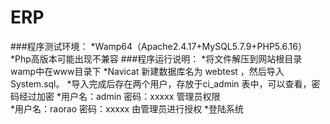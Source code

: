 # ERP
###程序测试环境：
*Wamp64（Apache2.4.17+MySQL5.7.9+PHP5.6.16）
*Php高版本可能出现不兼容
###程序运行说明：
*将文件解压到网站根目录wamp中在www目录下
*Navicat 新建数据库名为 webtest ，然后导入System.sql。
*导入完成后存在两个用户，存放于ci_admin 表中，可以查看，密码经过加密
	*用户名：admin  密码：xxxxx   管理员权限	  
	*用户名：raorao 密码：xxxxx   由管理员进行授权 
*登陆系统
